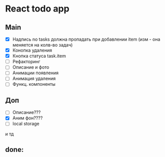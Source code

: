 <h1>React todo app</h1>

<h2>Main</h2>

- [x] Надпись no tasks должна пропадать при добавлении item (изм - она меняется на колв-во задач)
- [x] Конопка удаления
- [x] Кнопка статуса task.item
- [ ] Рефакторинг
- [ ] Описание и фото
- [ ] Анимации появления
- [ ] Анимация удаления
- [ ] Функц. компоненты

<h2>Доп</h2>

- [ ] Описание???
- [x] Аним фон????
- [ ] local storage

и тд

<h2>done:</h2>





